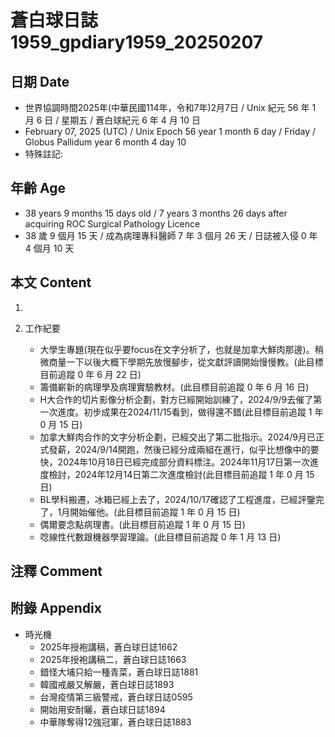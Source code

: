 [_metadata_:encoding]: - "utf-8"
[_metadata_:language]: - "zh-Hant-TW"
[_metadata_:fileformat]: - "markdown"
[_metadata_:MIME_type]: - "text/plain"
[_metadata_:markdown_version]: - "commonmark version 0.30"
[_metadata_:markdown_spec]: - "https://spec.commonmark.org/0.30/"

# 蒼白球日誌1959_gpdiary1959_20250207 #

## 日期 Date ##

* 世界協調時間2025年(中華民國114年，令和7年)2月7日 / Unix 紀元 56 年 1 月 6 日 / 星期五 / 蒼白球紀元 6 年 4 月 10 日
* February 07, 2025 (UTC) / Unix Epoch 56 year 1 month 6 day / Friday / Globus Pallidum year 6 month 4 day 10
* 特殊註記:

## 年齡 Age ##

* 38 years 9 months 15 days old / 7 years 3 months 26 days after acquiring ROC Surgical Pathology Licence
* 38 歲 9 個月 15 天 / 成為病理專科醫師 7 年 3 個月 26 天 / 日誌被入侵 0 年 4 個月 10 天

## 本文 Content ##

1. 

2. 工作紀要

    - 大學生專題(現在似乎要focus在文字分析了，也就是加拿大鮮肉那邊)。稍微商量一下以後大概下學期先放慢腳步，從文獻評讀開始慢慢教。(此目標目前追蹤 0 年 6 月 22 日)
    - 籌備嶄新的病理學及病理實驗教材。(此目標目前追蹤 0 年 6 月 16 日)
    - H大合作的切片影像分析企劃，對方已經開始訓練了，2024/9/9去催了第一次進度。初步成果在2024/11/15看到，做得還不錯(此目標目前追蹤 1 年 0 月 15 日)
    - 加拿大鮮肉合作的文字分析企劃，已經交出了第二批指示。2024/9月已正式發薪，2024/9/14開跑，然後已經分成兩組在進行，似乎比想像中的要快，2024年10月18日已經完成部分資料標注。2024年11月17日第一次進度檢討，2024年12月14日第二次進度檢討(此目標目前追蹤 1 年 0 月 15 日)
    - BL學科搬遷，冰箱已經上去了，2024/10/17確認了工程進度，已經評鑒完了，1月開始催他。(此目標目前追蹤 1 年 0 月 15 日)
    - 偶爾要念點病理書。(此目標目前追蹤 1 年 0 月 15 日)
    - 唸線性代數跟機器學習理論。(此目標目前追蹤 0 年 1 月 13 日)

## 注釋 Comment ##


## 附錄 Appendix ##

* 時光機
    - 2025年授袍講稿，蒼白球日誌1662
    - 2025年授袍講稿二，蒼白球日誌1663
    - 錯怪大埔只給一種青菜，蒼白球日誌1881
    - 韓國戒嚴又解嚴，蒼白球日誌1893
    - 台灣疫情第三級警戒，蒼白球日誌0595
    - 開始用安耐曬，蒼白球日誌1894
    - 中華隊奪得12強冠軍，蒼白球日誌1883
